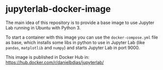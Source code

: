 # jupyterlab-docker-image

The main idea of this repository is to provide a base image to use Jupyter Lab running in Ubuntu with Python 3.

To start a container with this image you can use the `docker-compose.yml` file as base, which installs some libs in python to use in Jupyter Lab (like `pandas`, `matplotlib` and `numpy`) and starts Jupyter Lab in port 9000.

This image is published in Docker Hub in: https://hub.docker.com/r/danielbdias/jupyterlab/
